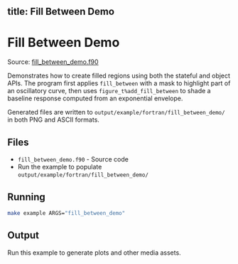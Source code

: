 title: Fill Between Demo
---

# Fill Between Demo

Source: [fill_between_demo.f90](https://github.com/lazy-fortran/fortplot/blob/main/example/fortran/fill_between_demo/fill_between_demo.f90)

Demonstrates how to create filled regions using both the stateful and object
APIs. The program first applies `fill_between` with a mask to highlight part of
an oscillatory curve, then uses `figure_t%add_fill_between` to shade a baseline
response computed from an exponential envelope.

Generated files are written to `output/example/fortran/fill_between_demo/` in
both PNG and ASCII formats.

## Files

- `fill_between_demo.f90` - Source code
- Run the example to populate `output/example/fortran/fill_between_demo/`

## Running

```bash
make example ARGS="fill_between_demo"
```

## Output

Run this example to generate plots and other media assets.

